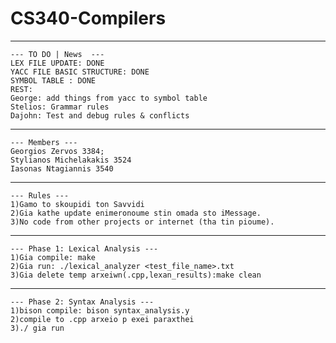 # CS340-Compilers
---------------------------------
```
--- TO DO | News  ---
LEX FILE UPDATE: DONE
YACC FILE BASIC STRUCTURE: DONE
SYMBOL TABLE : DONE
REST:
George: add things from yacc to symbol table  
Stelios: Grammar rules 
Dajohn: Test and debug rules & conflicts
```
---------------------------------
```
--- Members ---
Georgios Zervos 3384;
Stylianos Michelakakis 3524
Iasonas Ntagiannis 3540
```
---------------------------------
```
--- Rules ---
1)Gamo to skoupidi ton Savvidi
2)Gia kathe update enimeronoume stin omada sto iMessage.
3)No code from other projects or internet (tha tin pioume).
```
---------------------------------
```
--- Phase 1: Lexical Analysis ---
1)Gia compile: make 
2)Gia run: ./lexical_analyzer <test_file_name>.txt
3)Gia delete temp arxeiwn(.cpp,lexan_results):make clean
```
---------------------------------
```
--- Phase 2: Syntax Analysis ---
1)bison compile: bison syntax_analysis.y
2)compile to .cpp arxeio p exei paraxthei 
3)./ gia run
```
